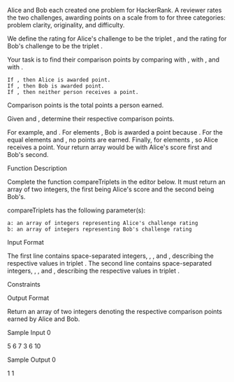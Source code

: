 Alice and Bob each created one problem for HackerRank. A reviewer rates the two challenges, awarding points on a scale from to for three categories: problem clarity, originality, and difficulty.

We define the rating for Alice's challenge to be the triplet , and the rating for Bob's challenge to be the triplet .

Your task is to find their comparison points by comparing with , with , and with .

    If , then Alice is awarded point.
    If , then Bob is awarded point.
    If , then neither person receives a point.

Comparison points is the total points a person earned.

Given and , determine their respective comparison points.

For example, and . For elements , Bob is awarded a point because . For the equal elements and , no points are earned. Finally, for elements , so Alice receives a point. Your return array would be with Alice's score first and Bob's second.

Function Description

Complete the function compareTriplets in the editor below. It must return an array of two integers, the first being Alice's score and the second being Bob's.

compareTriplets has the following parameter(s):

    a: an array of integers representing Alice's challenge rating
    b: an array of integers representing Bob's challenge rating

Input Format

The first line contains space-separated integers, , , and , describing the respective values in triplet .
The second line contains space-separated integers, , , and , describing the respective values in triplet .

Constraints

Output Format

Return an array of two integers denoting the respective comparison points earned by Alice and Bob.

Sample Input 0

5 6 7
3 6 10

Sample Output 0

1 1


